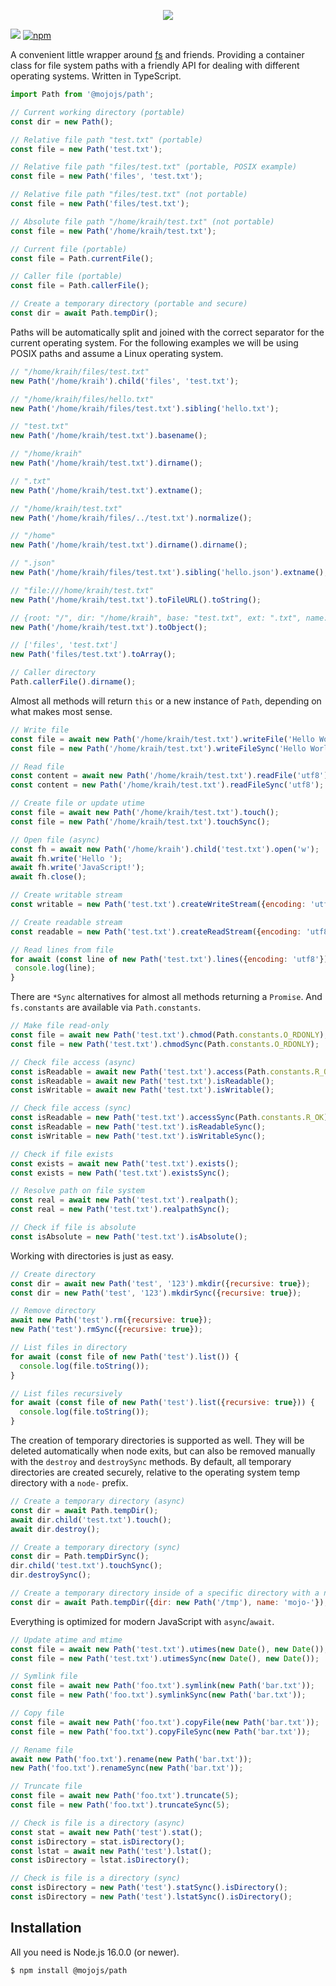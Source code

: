 <p align="center">
  <a href="https://mojojs.org">
    <img src="https://github.com/mojolicious/mojo.js/blob/main/docs/images/logo.png?raw=true" style="margin: 0 auto;">
  </a>
</p>

[![](https://github.com/mojolicious/path.js/workflows/test/badge.svg)](https://github.com/mojolicious/path.js/actions)
[![npm](https://img.shields.io/npm/v/@mojojs/path.svg)](https://www.npmjs.com/package/@mojojs/path)

A convenient little wrapper around [fs](https://nodejs.org/api/fs.html) and friends. Providing a container class for
file system paths with a friendly API for dealing with different operating systems. Written in TypeScript.

```js
import Path from '@mojojs/path';

// Current working directory (portable)
const dir = new Path();

// Relative file path "test.txt" (portable)
const file = new Path('test.txt');

// Relative file path "files/test.txt" (portable, POSIX example)
const file = new Path('files', 'test.txt');

// Relative file path "files/test.txt" (not portable)
const file = new Path('files/test.txt');

// Absolute file path "/home/kraih/test.txt" (not portable)
const file = new Path('/home/kraih/test.txt');

// Current file (portable)
const file = Path.currentFile();

// Caller file (portable)
const file = Path.callerFile();

// Create a temporary directory (portable and secure)
const dir = await Path.tempDir();
```

Paths will be automatically split and joined with the correct separator for the current operating system. For the
following examples we will be using POSIX paths and assume a Linux operating system.

```js
// "/home/kraih/files/test.txt"
new Path('/home/kraih').child('files', 'test.txt');

// "/home/kraih/files/hello.txt"
new Path('/home/kraih/files/test.txt').sibling('hello.txt');

// "test.txt"
new Path('/home/kraih/test.txt').basename();

// "/home/kraih"
new Path('/home/kraih/test.txt').dirname();

// ".txt"
new Path('/home/kraih/test.txt').extname();

// "/home/kraih/test.txt"
new Path('/home/kraih/files/../test.txt').normalize();

// "/home"
new Path('/home/kraih/test.txt').dirname().dirname();

// ".json"
new Path('/home/kraih/files/test.txt').sibling('hello.json').extname();

// "file:///home/kraih/test.txt"
new Path('/home/kraih/test.txt').toFileURL().toString();

// {root: "/", dir: "/home/kraih", base: "test.txt", ext: ".txt", name: "test"}
new Path('/home/kraih/test.txt').toObject();

// ['files', 'test.txt']
new Path('files/test.txt').toArray();

// Caller directory
Path.callerFile().dirname();
```

Almost all methods will return `this` or a new instance of `Path`, depending on what makes most sense.

```js
// Write file
const file = await new Path('/home/kraih/test.txt').writeFile('Hello World!');
const file = new Path('/home/kraih/test.txt').writeFileSync('Hello World!');

// Read file
const content = await new Path('/home/kraih/test.txt').readFile('utf8');
const content = new Path('/home/kraih/test.txt').readFileSync('utf8');

// Create file or update utime
const file = await new Path('/home/kraih/test.txt').touch();
const file = new Path('/home/kraih/test.txt').touchSync();

// Open file (async)
const fh = await new Path('/home/kraih').child('test.txt').open('w');
await fh.write('Hello ');
await fh.write('JavaScript!');
await fh.close();

// Create writable stream
const writable = new Path('test.txt').createWriteStream({encoding: 'utf8'});

// Create readable stream
const readable = new Path('test.txt').createReadStream({encoding: 'utf8'});

// Read lines from file
for await (const line of new Path('test.txt').lines({encoding: 'utf8'})) {
 console.log(line);
}
```

There are `*Sync` alternatives for almost all methods returning a `Promise`. And `fs.constants` are available via
`Path.constants`.

```js
// Make file read-only
const file = await new Path('test.txt').chmod(Path.constants.O_RDONLY);
const file = new Path('test.txt').chmodSync(Path.constants.O_RDONLY);

// Check file access (async)
const isReadable = await new Path('test.txt').access(Path.constants.R_OK);
const isReadable = await new Path('test.txt').isReadable();
const isWritable = await new Path('test.txt').isWritable();

// Check file access (sync)
const isReadable = new Path('test.txt').accessSync(Path.constants.R_OK);
const isReadable = new Path('test.txt').isReadableSync();
const isWritable = new Path('test.txt').isWritableSync();

// Check if file exists
const exists = await new Path('test.txt').exists();
const exists = new Path('test.txt').existsSync();

// Resolve path on file system
const real = await new Path('test.txt').realpath();
const real = new Path('test.txt').realpathSync();

// Check if file is absolute
const isAbsolute = new Path('test.txt').isAbsolute();
```

Working with directories is just as easy.

```js
// Create directory
const dir = await new Path('test', '123').mkdir({recursive: true});
const dir = new Path('test', '123').mkdirSync({recursive: true});

// Remove directory
await new Path('test').rm({recursive: true});
new Path('test').rmSync({recursive: true});

// List files in directory
for await (const file of new Path('test').list()) {
  console.log(file.toString());
}

// List files recursively
for await (const file of new Path('test').list({recursive: true})) {
  console.log(file.toString());
}
```

The creation of temporary directories is supported as well. They will be deleted automatically when node exits, but can
also be removed manually with the `destroy` and `destroySync` methods. By default, all temporary directories are created
securely, relative to the operating system temp directory with a `node-` prefix.

```js
// Create a temporary directory (async)
const dir = await Path.tempDir();
await dir.child('test.txt').touch();
await dir.destroy();

// Create a temporary directory (sync)
const dir = Path.tempDirSync();
dir.child('test.txt').touchSync();
dir.destroySync();

// Create a temporary directory inside of a specific directory with a name prefix
const dir = await Path.tempDir({dir: new Path('/tmp'), name: 'mojo-'});
```

Everything is optimized for modern JavaScript with `async`/`await`.

```js
// Update atime and mtime
const file = await new Path('test.txt').utimes(new Date(), new Date());
const file = new Path('test.txt').utimesSync(new Date(), new Date());

// Symlink file
const file = await new Path('foo.txt').symlink(new Path('bar.txt'));
const file = new Path('foo.txt').symlinkSync(new Path('bar.txt'));

// Copy file
const file = await new Path('foo.txt').copyFile(new Path('bar.txt'));
const file = new Path('foo.txt').copyFileSync(new Path('bar.txt'));

// Rename file
await new Path('foo.txt').rename(new Path('bar.txt'));
new Path('foo.txt').renameSync(new Path('bar.txt'));

// Truncate file
const file = await new Path('foo.txt').truncate(5);
const file = new Path('foo.txt').truncateSync(5);

// Check is file is a directory (async)
const stat = await new Path('test').stat();
const isDirectory = stat.isDirectory();
const lstat = await new Path('test').lstat();
const isDirectory = lstat.isDirectory();

// Check is file is a directory (sync)
const isDirectory = new Path('test').statSync().isDirectory();
const isDirectory = new Path('test').lstatSync().isDirectory();
```

## Installation

All you need is Node.js 16.0.0 (or newer).

```
$ npm install @mojojs/path
```
